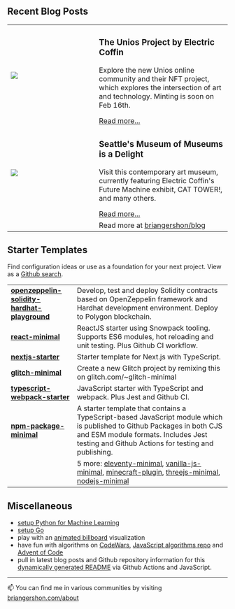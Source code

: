 
## Recent Blog Posts

<table>

  <tr>
    <td width="40%">
    <a href="https://www.briangershon.com/blog/electric-coffin-unios-nft-project/"><img src="https://www.briangershon.com/blog/electric-coffin-unios-nft-project/slice.jpeg" /></a>
    </td>
    <td width="60%">
      <h3>The Unios Project by Electric Coffin</h3>
      <p>Explore the new Unios online community and their NFT project, which explores the intersection of art and technology. Minting is soon on Feb 16th.</p>
      <a href="https://www.briangershon.com/blog/electric-coffin-unios-nft-project/">Read more...</a>
    </td>
  </tr>

  <tr>
    <td width="40%">
    <a href="https://www.briangershon.com/blog/museum-of-museums-in-seattle/"><img src="https://www.briangershon.com/blog/museum-of-museums-in-seattle/slice.jpeg" /></a>
    </td>
    <td width="60%">
      <h3>Seattle's Museum of Museums is a Delight</h3>
      <p>Visit this contemporary art museum, currently featuring Electric Coffin's Future Machine exhibit, CAT TOWER!, and many others.</p>
      <a href="https://www.briangershon.com/blog/museum-of-museums-in-seattle/">Read more...</a>
    </td>
  </tr>

  <tr>
    <td width="40%">&nbsp;</td><td width="60%">Read more at <a href="https://www.briangershon.com/blog/">briangershon/blog</a></td>
  </tr>
</table>

## Starter Templates

Find configuration ideas or use as a foundation for your next project. View as a [Github search](https://github.com/search?o=desc&q=topic%3Astarter-template+user%3Abriangershon+is%3Apublic+archived%3Afalse&s=updated&type=Repositories).

<table>
<tr>
        <td width="30%">
          <strong><a href="https://github.com/briangershon/openzeppelin-solidity-hardhat-playground">openzeppelin-solidity-hardhat-playground</a></strong>
        </td>
        <td width="70%">Develop, test and deploy Solidity contracts based on OpenZeppelin framework and Hardhat development environment. Deploy to Polygon blockchain.</td>
      </tr>
<tr>
        <td width="30%">
          <strong><a href="https://github.com/briangershon/react-minimal">react-minimal</a></strong>
        </td>
        <td width="70%">ReactJS starter using Snowpack tooling. Supports ES6 modules, hot reloading and unit testing. Plus Github CI workflow.</td>
      </tr>
<tr>
        <td width="30%">
          <strong><a href="https://github.com/briangershon/nextjs-starter">nextjs-starter</a></strong>
        </td>
        <td width="70%">Starter template for Next.js with TypeScript.</td>
      </tr>
<tr>
        <td width="30%">
          <strong><a href="https://github.com/briangershon/glitch-minimal">glitch-minimal</a></strong>
        </td>
        <td width="70%">Create a new Glitch project by remixing this on glitch.com/~glitch-minimal</td>
      </tr>
<tr>
        <td width="30%">
          <strong><a href="https://github.com/briangershon/typescript-webpack-starter">typescript-webpack-starter</a></strong>
        </td>
        <td width="70%">JavaScript starter with TypeScript and webpack. Plus Jest and Github CI.</td>
      </tr>
<tr>
        <td width="30%">
          <strong><a href="https://github.com/briangershon/npm-package-minimal">npm-package-minimal</a></strong>
        </td>
        <td width="70%">A starter template that contains a TypeScript-based JavaScript module which is published to Github Packages in both CJS and ESM module formats. Includes Jest testing and Github Actions for testing and publishing.</td>
      </tr>
<tr><td width="30%">&nbsp;</td><td width="70%">5 more:  <a href="https://github.com/briangershon/eleventy-minimal">eleventy-minimal</a>, <a href="https://github.com/briangershon/vanilla-js-minimal">vanilla-js-minimal</a>, <a href="https://github.com/briangershon/minecraft-plugin">minecraft-plugin</a>, <a href="https://github.com/briangershon/threejs-minimal">threejs-minimal</a>, <a href="https://github.com/briangershon/nodejs-minimal">nodejs-minimal</a></td></tr>
</table>

## Miscellaneous

- [setup Python for Machine Learning](https://github.com/briangershon/setup-python-for-machine-learning)
- [setup Go](https://github.com/briangershon/setup-go)
- play with an [animated billboard](https://marbles.briangershon.com/) visualization
- have fun with algorithms on [CodeWars](https://www.codewars.com/users/briangershon), [JavaScript algorithms repo](https://github.com/briangershon/algorithms-in-javascript) and [Advent of Code](https://adventofcode.com/)
- pull in latest blog posts and Github repository information for this [dynamically generated README](https://github.com/briangershon/briangershon) via Github Actions and JavaScript.

---

📫 You can find me in various communities by visiting [briangershon.com/about](https://www.briangershon.com/about/)

